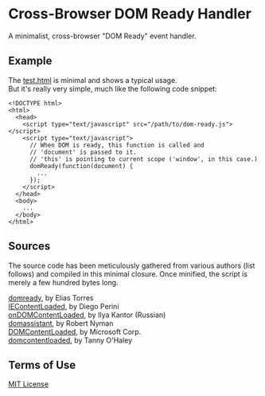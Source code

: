 Cross-Browser DOM Ready Handler
===============================

A minimalist, cross-browser "DOM Ready" event handler.

Example
-------
The [test.html][testhtml] is minimal and shows a typical usage.  
But it's really very simple, much like the following code snippet:

    <!DOCTYPE html>
    <html>
      <head>
        <script type="text/javascript" src="/path/to/dom-ready.js"></script>
        <script type="text/javascript">
          // When DOM is ready, this function is called and
          // 'document' is passed to it.
          // 'this' is pointing to current scope ('window', in this case.)
          domReady(function(document) {
            ...
          });
        </script>
      </head>
      <body>
        ...
      </body>
    </html>

Sources
-------
The source code has been meticulously gathered from various authors (list follows) and compiled
in this minimal closure. Once minified, the script is merely a few hundred bytes long.

[domready][domready], by Elias Torres  
[IEContentLoaded][iecontentloaded], by Diego Perini  
[onDOMContentLoaded][ondomcontentloaded], by Ilya Kantor (Russian)  
[domassistant][domassistant], by Robert Nyman  
[DOMContentLoaded][microsoft], by Microsoft Corp.  
[domcontentloaded][domcontentloaded], by Tanny O'Haley  

Terms of Use
------------

[MIT License][mitlicense]

[mitlicense]:         http://en.wikipedia.org/wiki/MIT_License                                           "MIT License"
[testhtml]:           https://raw.github.com/noordawod/dom-ready/master/test.html                        "test.html"
[domready]:           https://code.google.com/p/domready/                                                "domready at Google Code"
[iecontentloaded]:    http://javascript.nwbox.com/IEContentLoaded/                                       "IEContentLoaded by Diego Perini"
[ondomcontentloaded]: http://javascript.ru/tutorial/events/ondomcontentloaded                            "onDOMContentLoaded"
[domassistant]:       https://code.google.com/p/domassistant/                                            "domassistant at Google Code"
[microsoft]:          http://ie.microsoft.com/testdrive/HTML5/DOMContentLoaded/                          "DOMContentLoaded under IE (HTML5)"
[domcontentloaded]:   http://tanny.ica.com/ICA/TKO/tkoblog.nsf/dx/domcontentloaded-for-browsers-part-iii "domcontentloaded for browsers"
